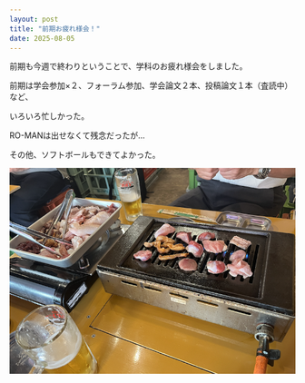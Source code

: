 ```yaml
---
layout: post
title: "前期お疲れ様会！"
date: 2025-08-05
---
```


前期も今週で終わりということで、学科のお疲れ様会をしました。

前期は学会参加×２、フォーラム参加、学会論文２本、投稿論文１本（査読中）など、

いろいろ忙しかった。

RO-MANは出せなくて残念だったが…

その他、ソフトボールもできてよかった。

![ホルモン](/assets/images/motu.png)

